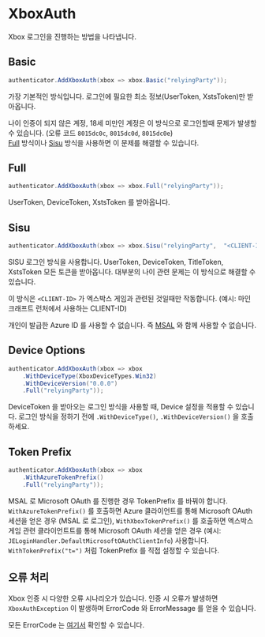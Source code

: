 # XboxAuth

Xbox 로그인을 진행하는 방법을 나타냅니다.

## Basic

```csharp
authenticator.AddXboxAuth(xbox => xbox.Basic("relyingParty"));
```

가장 기본적인 방식입니다. 로그인에 필요한 최소 정보(UserToken, XstsToken)만 받아옵니다.

나이 인증이 되지 않은 계정, 18세 미만인 계정은 이 방식으로 로그인할때 문제가 발생할 수 있습니다. (오류 코드 `8015dc0c`, `8015dc0d`, `8015dc0e`)  
[Full](#full) 방식이나 [Sisu](#sisu) 방식을 사용하면 이 문제를 해결할 수 있습니다. 

## Full

```csharp
authenticator.AddXboxAuth(xbox => xbox.Full("relyingParty"));
```

UserToken, DeviceToken, XstsToken 를 받아옵니다. 

## Sisu

```csharp
authenticator.AddXboxAuth(xbox => xbox.Sisu("relyingParty",  "<CLIENT-ID>"));
```

SISU 로그인 방식을 사용합니다. UserToken, DeviceToken, TitleToken, XstsToken 모든 토큰을 받아옵니다. 대부분의 나이 관련 문제는 이 방식으로 해결할 수 있습니다. 

이 방식은 `<CLIENT-ID>` 가 엑스박스 게임과 관련된 것일때만 작동합니다. (예시: 마인크래프트 런처에서 사용하는 CLIENT-ID)

개인이 발급한 Azure ID 를 사용할 수 없습니다. 즉 [MSAL](../XboxAuthNet.Game.Msal/Home.md) 와 함께 사용할 수 없습니다. 

## Device Options

```csharp
authenticator.AddXboxAuth(xbox => xbox
    .WithDeviceType(XboxDeviceTypes.Win32)
    .WithDeviceVersion("0.0.0")
    .Full("relyingParty"));
```

DeviceToken 을 받아오는 로그인 방식을 사용할 때, Device 설정을 적용할 수 있습니다. 로그인 방식을 정하기 전에 `.WithDeviceType()`, `.WithDeviceVersion()` 을 호출하세요. 

## Token Prefix

```csharp
authenticator.AddXboxAuth(xbox => xbox
    .WithAzureTokenPrefix()
    .Full("relyingParty"));
```

MSAL 로 Microsoft OAuth 를 진행한 경우 TokenPrefix 를 바꿔야 합니다. `WithAzureTokenPrefix()` 를 호출하면 Azure 클라이언트를 통해 Microsoft OAuth 세션을 얻은 경우 (MSAL 로 로그인), `WithXboxTokenPrefix()` 를 호출하면 엑스박스 게임 관련 클라이언트트를 통해 Microsoft OAuth 세션을 얻은 경우 (예시: `JELoginHandler.DefaultMicrosoftOAuthClientInfo`) 사용합니다. 
`WithTokenPrefix("t=")` 처럼 TokenPrefix 를 직접 설정할 수 있습니다. 

## 오류 처리

Xbox 인증 시 다양한 오류 시나리오가 있습니다. 인증 시 오류가 발생하면 `XboxAuthException` 이 발생하며 ErrorCode 와 ErrorMessage 를 얻을 수 있습니다.

모든 ErrorCode 는 [여기서](./XboxAuthErrors.md) 확인할 수 있습니다. 

